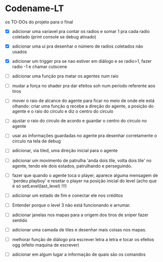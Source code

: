 Codename-LT
================

os TO-DOs do projeto para o final

- [x] adicionar uma variavel pra contar os radios e somar 1 pra cada radio coletado (print console se debug ativado)

- [x] adicionar uma ui pra desenhar o número de radios coletados não usados

- [x] adicionar um trigger pra se nao estiver em diálogo e se radio>1, fazer radio -1 e chamar cutscene

- [ ] adicionar uma função pra matar os agentes num raio

- [ ] mudar a força no shader pra dar efeitos soh num período referente aos tiros

- [ ] mover o raio de alcance do agente para ficar no meio de onde ele está olhando: criar uma função q recebe a direção do agente, a posição do agente e o raio do circulo e diz o centro do círculo

- [ ] ajustar o raio do circulo de acordo e guardar o centro do circulo no agente

- [ ] usar as informações guardadas no agente pra desenhar corretamente o circulo na tela de debug

- [ ] adicionar, via tiled, uma direção inicial para o agente

- [ ] adicionar um movimento de patrulha 'anda dois tile, volta dois tile' no agente, tendo ele dois estados, patrulhando e perseguindo.

- [ ] fazer que quando o agente toca o player, aparece alguma mensagem de 'perdeu playboy' e resetar o player na posição inicial do level (acho que é só setLevel(last_level) !!!)

- [ ] adicionar um estado de fim e conectar ele nos créditos

- [ ] Entender porque o level 3 não está funcionando e arrumar.

- [ ] adicionar janelas nos mapas para a origem dos tiros de sniper fazer sentido

- [ ] adicionar uma camada de tiles e desenhar mais coisas nos mapas.

- [ ] melhorar função de diálogo pra escrever letra a letra e tocar os efeitos ogg (efeito maquina de escrever)

- [ ] adicionar em algum lugar a informação de quais são os comandos